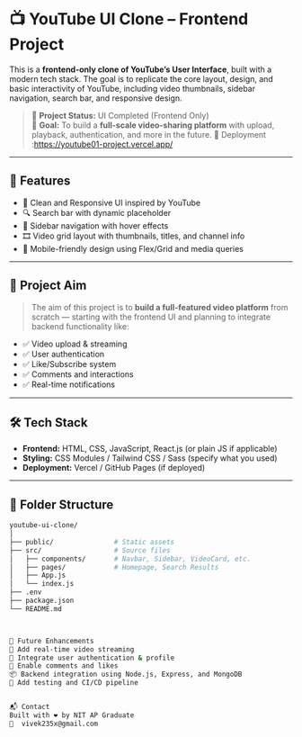# 📺 YouTube UI Clone – Frontend Project

This is a **frontend-only clone of YouTube’s User Interface**, built with a modern tech stack. The goal is to replicate the core layout, design, and basic interactivity of YouTube, including video thumbnails, sidebar navigation, search bar, and responsive design.

> 🚧 **Project Status:** UI Completed (Frontend Only)  
> 🎯 **Goal:** To build a **full-scale video-sharing platform** with upload, playback, authentication, and more in the future.
> 🎯 Deployment :https://youtube01-project.vercel.app/
---

## 🚀 Features

- 🎨 Clean and Responsive UI inspired by YouTube
- 🔍 Search bar with dynamic placeholder
- 🧭 Sidebar navigation with hover effects
- 🎞️ Video grid layout with thumbnails, titles, and channel info
- 📱 Mobile-friendly design using Flex/Grid and media queries

---

## 🧠 Project Aim

> The aim of this project is to **build a full-featured video platform** from scratch — starting with the frontend UI and planning to integrate backend functionality like:
- ✅ Video upload & streaming  
- ✅ User authentication  
- ✅ Like/Subscribe system  
- ✅ Comments and interactions  
- ✅ Real-time notifications

---

## 🛠️ Tech Stack

- **Frontend:** HTML, CSS, JavaScript, React.js (or plain JS if applicable)
- **Styling:** CSS Modules / Tailwind CSS / Sass (specify what you used)
- **Deployment:** Vercel / GitHub Pages (if deployed)

---

## 📁 Folder Structure

```bash
youtube-ui-clone/
│
├── public/               # Static assets
├── src/                  # Source files
│   ├── components/       # Navbar, Sidebar, VideoCard, etc.
│   ├── pages/            # Homepage, Search Results
│   ├── App.js
│   └── index.js
├── .env
├── package.json
└── README.md



🔮 Future Enhancements
🎥 Add real-time video streaming
👥 Integrate user authentication & profile
💬 Enable comments and likes
📦 Backend integration using Node.js, Express, and MongoDB
🧪 Add testing and CI/CD pipeline


📬 Contact
Built with ❤️ by NIT AP Graduate
📧  vivek235x@gmail.com

